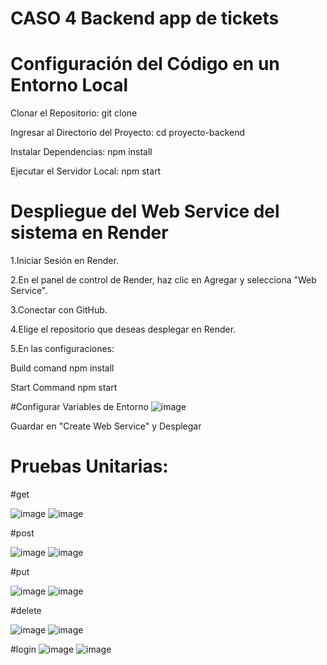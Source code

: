 # CASO 4 Backend app de tickets


 # Configuración del Código en un Entorno Local

Clonar el Repositorio:
  git clone 
  
  
Ingresar al Directorio del Proyecto:
  cd proyecto-backend
  
Instalar Dependencias:
  npm install
  
Ejecutar el Servidor Local:
  npm start

# Despliegue del Web Service del sistema en Render


1.Iniciar Sesión en Render.

2.En el panel de control de Render, haz clic en Agregar y selecciona "Web Service".

3.Conectar con GitHub.

4.Elige el repositorio que deseas desplegar en Render.

5.En las configuraciones:

 Build comand
  npm install
  
 Start Command
  npm start
  
#Configurar Variables de Entorno
![image](https://github.com/user-attachments/assets/ae1f4cca-a4c5-43b4-9c46-544a36c9e5fc)


Guardar en "Create Web Service" y Desplegar


# Pruebas Unitarias:

#get 

![image](https://github.com/user-attachments/assets/d799a50b-7057-4d66-b5b5-d45175d4a534)
![image](https://github.com/user-attachments/assets/4fff6bb1-e242-4bc5-82ab-101029ff29fb)

#post

![image](https://github.com/user-attachments/assets/913c33e4-bcfe-43bb-bc0a-679fd8c15534)
![image](https://github.com/user-attachments/assets/2aad81ee-c0ce-4163-be2f-1bd98a215ba3)

#put

![image](https://github.com/user-attachments/assets/0e9d7232-8506-48a2-9f45-e73673de4a15)
![image](https://github.com/user-attachments/assets/07345720-73ef-4187-8643-f46862c8f629)

#delete

![image](https://github.com/user-attachments/assets/a465a15e-b4cf-4075-b2aa-384595c93915)
![image](https://github.com/user-attachments/assets/46a19825-d959-4be7-80fc-b8a5f8592e9e)


#login
![image](https://github.com/user-attachments/assets/2aada947-9fe0-4c07-b4b5-f0c8a010bcaa)
![image](https://github.com/user-attachments/assets/8381f1aa-e121-4c3e-955e-40abc01d9aa9)











